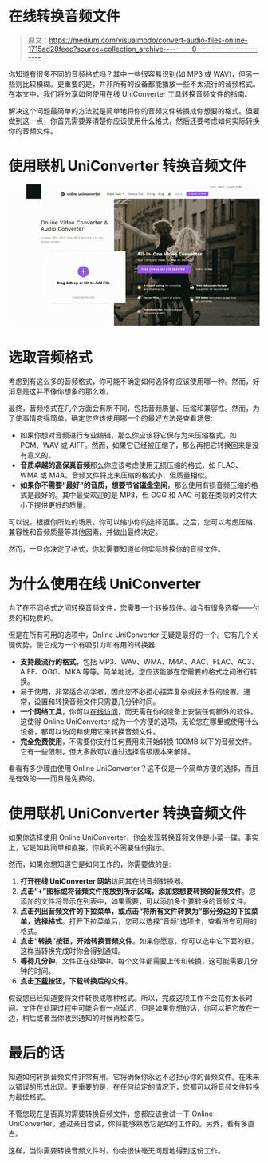 # 在线转换音频文件

> 原文：<https://medium.com/visualmodo/convert-audio-files-online-1715ad28feec?source=collection_archive---------0----------------------->

你知道有很多不同的音频格式吗？其中一些很容易识别(如 MP3 或 WAV)，但另一些则比较模糊。更重要的是，并非所有的设备都能播放一些不太流行的音频格式。在本文中，我们将分享如何使用在线 UniConverter 工具转换音频文件的指南。

解决这个问题最简单的方法就是简单地将你的音频文件转换成你想要的格式。但要做到这一点，你首先需要弄清楚你应该使用什么格式，然后还要考虑如何实际转换你的音频文件。

# 使用联机 UniConverter 转换音频文件

![](img/69a1ac7015bc6c9f5c67a0c50b62d6d2.png)

# 选取音频格式

考虑到有这么多的音频格式，你可能不确定如何选择你应该使用哪一种。然而，好消息是这并不像你想象的那么难。

最终，音频格式在几个方面会有所不同，包括音频质量、压缩和兼容性。然而，为了使事情变得简单，确定您应该使用哪一个的最好方法是查看场景:

*   如果你想对音频进行专业编辑，那么你应该将它保存为未压缩格式，如 PCM、WAV 或 AIFF。然而，如果它已经被压缩了，那么再把它转换回来是没有意义的。
*   **音质卓越的高保真音频**那么你应该考虑使用无损压缩的格式，如 FLAC、WMA 或 M4A。音频文件将比未压缩的格式小，但质量相似。
*   **如果你不需要“最好”的音质，想要节省磁盘空间**，那么使用有损音频压缩的格式是最好的。其中最受欢迎的是 MP3，但 OGG 和 AAC 可能在类似的文件大小下提供更好的质量。

可以说，根据你所处的场景，你可以缩小你的选择范围。之后，您可以考虑压缩、兼容性和音频质量等其他因素，并做出最终决定。

然而，一旦你决定了格式，你就需要知道如何实际转换你的音频文件。

# 为什么使用在线 UniConverter

为了在不同格式之间转换音频文件，您需要一个转换软件。如今有很多选择——付费的和免费的。

但是在所有可用的选项中，Online UniConverter 无疑是最好的一个。它有几个关键优势，使它成为一个有吸引力和有用的转换器:

*   **支持最流行的格式**，包括 MP3、WAV、WMA、M4A、AAC、FLAC、AC3、AIFF、OGG、MKA 等等。简单地说，您应该能够在您需要的格式之间进行转换。
*   易于使用，非常适合初学者，因此您不必担心摆弄复杂或技术性的设置。通常，设置和转换音频文件只需要几分钟时间。
*   **一个网络工具**，你可以[在线访问](https://visualmodo.com/wordpress-reusable-blocks-guide/)，而无需在你的设备上安装任何额外的软件。这使得 Online UniConverter 成为一个方便的选项，无论您在哪里或使用什么设备，都可以访问和使用它来转换音频文件。
*   **完全免费使用**，不需要你支付任何费用来开始转换 100MB 以下的音频文件。它有一些限制，但大多数可以通过选择高级版本来解除。

看看有多少理由使用 Online UniConverter？这不仅是一个简单方便的选择，而且是有效的——而且是免费的。

# 使用联机 UniConverter 转换音频文件

如果你选择使用 Online UniConverter，你会发现转换音频文件是小菜一碟。事实上，它是如此简单和直接，你真的不需要任何指示。

然而，如果你想知道它是如何工作的，你需要做的是:

1.  **打开在线 UniConverter 网站**访问其在线音频转换器。
2.  **点击“+”图标或将音频文件拖放到所示区域，添加您想要转换的音频文件**。您添加的文件将显示在列表中，如果需要，可以添加多个要转换的音频文件。
3.  **点击列出音频文件的下拉菜单，或点击“将所有文件转换为”部分旁边的下拉菜单，选择格式**。打开下拉菜单后，您可以选择“音频”选项卡，查看所有可用的格式。
4.  **点击“转换”按钮，开始转换音频文件**。如果你愿意，你可以选中它下面的框，这样当转换完成时你会得到通知。
5.  **等待几分钟**，文件正在处理中。每个文件都需要上传和转换，这可能需要几分钟的时间。
6.  **点击[下载](https://visualmodo.com/how-to-sell-downloads-and-digital-files-from-your-wordpress-blog/)按钮，下载转换后的文件**。

假设您已经知道要将文件转换成哪种格式。所以，完成这项工作不会花你太长时间。文件在处理过程中可能会有一点延迟，但是如果你想的话，你可以把它放在一边，稍后或者当你收到通知的时候再检查它。

# 最后的话

知道如何转换音频文件非常有用。它将确保你永远不必担心你的音频文件。在未来以错误的形式出现。更重要的是，在任何给定的情况下，您都可以将音频文件转换为最佳格式。

不管您现在是否真的需要转换音频文件，您都应该尝试一下 Online UniConverter。通过亲自尝试，你将能够熟悉它是如何工作的。另外，看有多直白。

这样，当你需要转换音频文件时。你会很快毫无问题地得到这份工作。